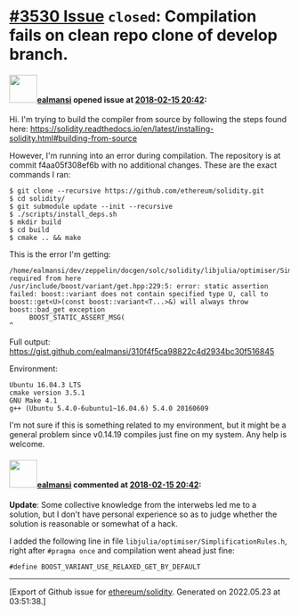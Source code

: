 # [\#3530 Issue](https://github.com/ethereum/solidity/issues/3530) `closed`: Compilation fails on clean repo clone of develop branch.

#### <img src="https://avatars.githubusercontent.com/u/3905644?u=a508c924fbf28092252e40657e6211aa59b23f98&v=4" width="50">[ealmansi](https://github.com/ealmansi) opened issue at [2018-02-15 20:42](https://github.com/ethereum/solidity/issues/3530):

Hi. I'm trying to build the compiler from source by following the steps found here: https://solidity.readthedocs.io/en/latest/installing-solidity.html#building-from-source

However, I'm running into an error during compilation. The repository is at commit f4aa05f308ef6b with no additional changes. These are the exact commands I ran:
 
```
$ git clone --recursive https://github.com/ethereum/solidity.git
$ cd solidity/
$ git submodule update --init --recursive
$ ./scripts/install_deps.sh
$ mkdir build
$ cd build
$ cmake .. && make
```

This is the error I'm getting:
```
/home/ealmansi/dev/zeppelin/docgen/solc/solidity/libjulia/optimiser/SimplificationRules.cpp:44:91:   required from here
/usr/include/boost/variant/get.hpp:229:5: error: static assertion failed: boost::variant does not contain specified type U, call to boost::get<U>(const boost::variant<T...>&) will always throw boost::bad_get exception
     BOOST_STATIC_ASSERT_MSG(
^
```

Full output: https://gist.github.com/ealmansi/310f4f5ca98822c4d2934bc30f516845

Environment:
```
Ubuntu 16.04.3 LTS
cmake version 3.5.1
GNU Make 4.1
g++ (Ubuntu 5.4.0-6ubuntu1~16.04.6) 5.4.0 20160609
```

I'm not sure if this is something related to my environment, but it might be a general problem since v0.14.19 compiles just fine on my system. Any help is welcome.



#### <img src="https://avatars.githubusercontent.com/u/3905644?u=a508c924fbf28092252e40657e6211aa59b23f98&v=4" width="50">[ealmansi](https://github.com/ealmansi) commented at [2018-02-15 20:42](https://github.com/ethereum/solidity/issues/3530#issuecomment-366061660):

**Update**: Some collective knowledge from the interwebs led me to a solution, but I don't have personal experience so as to judge whether the solution is reasonable or somewhat of a hack.

I added the following line in file `libjulia/optimiser/SimplificationRules.h`, right after `#pragma once` and compilation went ahead just fine:

```
#define BOOST_VARIANT_USE_RELAXED_GET_BY_DEFAULT
```


-------------------------------------------------------------------------------



[Export of Github issue for [ethereum/solidity](https://github.com/ethereum/solidity). Generated on 2022.05.23 at 03:51:38.]
